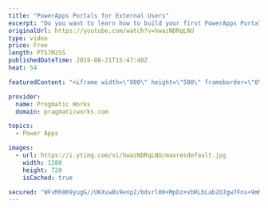 ```yaml
---
title: "PowerApps Portals for External Users"
excerpt: "Do you want to learn how to build your first PowerApps Portal?   In this demo-heavy session, Brian will discuss how to best use PowerApps Portals and show you how to build your first portal so you can interact with your customer in new and exciting ways.  - - - - - - - - - - - - - - - - - - - - - - -"
originalUrl: https://youtube.com/watch?v=hwazNDRqLNU
type: video
price: Free
length: PT57M25S
publishedDateTime: 2019-08-21T15:47:40Z
heat: 54

featuredContent: "<iframe width=\"800\" height=\"500\" frameborder=\"0\" src=\"https://www.youtube.com/embed/hwazNDRqLNU\" allow=\"accelerometer; autoplay; encrypted-media; gyroscope; picture-in-picture\" allowfullscreen></iframe>"

provider:
  name: Progmatic Works
  domain: pragmaticworks.com

topics:
  - Power Apps

images:
  - url: https://i.ytimg.com/vi/hwazNDRqLNU/maxresdefault.jpg
    width: 1280
    height: 720
    isCached: true

secured: "WFvMh869yugG//UKXvwBs9enp2/bdvrl00+MpDz+xbRLbLab2OJgw7Fns+9mMAGxaYaPTlF2BvePJ8LOwbvuvV9Nxdwky2h1zo4SBrOYxyEKLh3OHOiIuzX4P7G80UAzFjmTWgvwuyxJuNAVuW/Fm6toAXNRno3xDEuF79rdl4is2bBWb1JTXPQRmQ5Fs6L9joDtd6pNFWk4UifBNOSNwzGLI+h9EjwHU+gT9e/2gaoQZHJTwT1bMqQWou96xNqxF7m39Z9jkV3QC8pCnX527lH5cgeRl5UZbWiG7AaOQmhO60Cw3XXE2mXAOvIpjsBcJkb2LherYqaie9pfJ6OB+yrTVmUYoO3zpomB0MU4LS9FAeQcX126ePYgxKRCwKmNb8M0Vw1n4bbfvs+pm8tKdu4+1gecmBjlKoKqpP5sVhc=;P5TXsUZvK+zobIcbEfuMOQ=="
---
```


